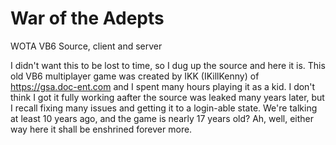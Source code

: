 # War of the Adepts
 WOTA VB6 Source, client and server

I didn't want this to be lost to time, so I dug up the source and here it is. This old VB6 multiplayer game was created by IKK (IKillKenny) of https://gsa.doc-ent.com and I spent many hours playing it as a kid. I don't think I got it fully working aafter the source was leaked many years later, but I recall fixing many issues and getting it to a login-able state. We're talking at least 10 years ago, and the game is nearly 17 years old? Ah, well, either way here it shall be enshrined forever more.